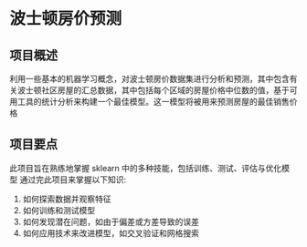 # 波士顿房价预测

## 项目概述
利用一些基本的机器学习概念，对波士顿房价数据集进行分析和预测，其中包含有关波士顿社区房屋的汇总数据，其中包括每个区域的房屋价格中位数的值，基于可用工具的统计分析来构建一个最佳模型。这一模型将被用来预测房屋的最佳销售价格

## 项目要点
此项目旨在熟练地掌握 sklearn 中的多种技能，包括训练、测试、评估与优化模型
通过完此项目来掌握以下知识:
1. 如何探索数据并观察特征
2. 如何训练和测试模型
3. 如何发现潜在问题，如由于偏差或方差导致的误差
4. 如何应用技术来改进模型，如交叉验证和网格搜索
